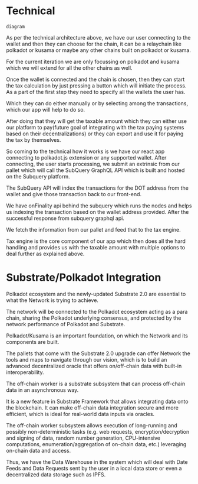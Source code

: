 
# Technical
```
diagram
```


As per the technical architecture above, we have our user connecting to the wallet and then they can choose for the chain, it can be a relaychain like polkadot or kusama or maybe any other chains built on polkadot or kusama.

For the current iteration we are only focussing on polkadot and kusama which we will extend for all the other chains as well.

Once the wallet is connected and the chain is chosen, then they can start the tax calculation by just pressing a button which will initiate the process. As a part of the first step they need to specify all the wallets the user has.

Which they can do either manually or by selecting among the transactions, which our app will help to do so.

After doing that they will get the taxable amount which they can either use our platform to pay(future goal of integrating with the tax paying systems based on their decentralizations) or they can export and use it for paying the tax by themselves.

So coming to the technical how it works is we have our react app connecting to polkadot.js extension or any supported wallet. After connecting, the user starts processing, we submit an extrinsic from our pallet which will call the SubQuery GraphQL API which is built and hosted on the Subquery platform.

The SubQuery API will index the transactions for the DOT address from the wallet and give those transaction back to our front-end.

We have onFinality api behind the subquery which runs the nodes and helps us indexing the transaction based on the wallet address provided. After the successful response from subquery graphql api.

We fetch the information from our pallet and feed that to the tax engine.

Tax engine is the core component of our app which then does all the hard handling and provides us with the taxable amount with multiple options to deal further as explained above.

# Substrate/Polkadot Integration

Polkadot ecosystem and the newly-updated Substrate 2.0 are essential to what the Network is trying to achieve.

The network will be connected to the Polkadot ecosystem acting as a para chain, sharing the Polkadot underlying consensus, and protected by the network performance of Polkadot and Substrate.

Polkadot/Kusama is an important foundation, on which the Network and its components are built.

The pallets that come with the Substrate 2.0 upgrade can offer Network the tools and maps to navigate through our vision, which is to build an advanced decentralized oracle that offers on/off-chain data with built-in interoperability.

The off-chain worker is a substrate subsystem that can process off-chain data in an asynchronous way.

It is a new feature in Substrate Framework that allows integrating data onto the blockchain. It can make off-chain data integration secure and more efficient, which is ideal for real-world data inputs via oracles.

The off-chain worker subsystem allows execution of long-running and possibly non-deterministic tasks (e.g. web requests, encryption/decryption and signing of data, random number generation, CPU-intensive computations, enumeration/aggregation of on-chain data, etc.) leveraging on-chain data and access.

Thus, we have the Data Warehouse in the system which will deal with Date Feeds and Data Requests sent by the user in a local data store or even a decentralized data storage such as IPFS.